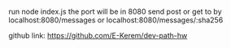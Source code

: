 run node index.js
the port will be in 8080
send post or get to by 
localhost:8080/messages
or
localhost:8080/messages/:sha256


github link: https://github.com/E-Kerem/dev-path-hw
